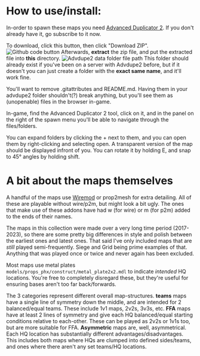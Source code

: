 # How to use/install:
In-order to spawn these maps you need [Advanced Duplicator 2](https://steamcommunity.com/sharedfiles/filedetails/?id=773402917&searchtext=advanced+duplicator).
If you don't already have it, go subscribe to it now. 

To download, click this button, then click "Download ZIP".
![Github code button](https://cdn.discordapp.com/attachments/380492608910131212/1270056798120050768/image.png?ex=66b25011&is=66b0fe91&hm=16ec011b796bf97e6d343621f1b3b10c9ac22b302eb25102a1f8ee92a37582fe&)
Afterwards, **extract** the zip file, and put the extracted file into **this** directory.
![Advdupe2 data folder file path](https://cdn.discordapp.com/attachments/380492608910131212/1270053995683250267/image.png?ex=66b24d75&is=66b0fbf5&hm=1a07843a34bc71e73bb5c3afc3b91710bb58e668dcbea87662407ff5275b308b&)
This folder should already exist if you've been on a server with Advdupe2 before, but if it doesn't you can just create a folder with the **exact same name**, and it'll work fine.

You'll want to remove .gitattributes and README.md. Having them in your advdupe2 folder shouldn't(?) break anything, but you'll see them as (unopenable) files in the browser in-game.

In-game, find the Advanced Duplicator 2 tool, click on it, and in the panel on the right of the spawn menu you'll be able to navigate through the files/folders. 

You can expand folders by clicking the + next to them, and you can open them by right-clicking and selecting open.
A transparent version of the map should be displayed infront of you. You can rotate it by holding E, and snap to 45° angles by holding shift. 

# A bit about the maps themselves

A handful of the maps use [Wiremod](https://steamcommunity.com/sharedfiles/filedetails/?id=773402917&searchtext=advanced+duplicator) or prop2mesh for extra detailing. All of these are playable without wire/p2m, but might look a bit ugly. The ones that make use of these addons have had w (for wire) or m (for p2m) added to the ends of their names.

The maps in this collection were made over a very long time period (2017-2023), so there are some pretty big differences in style and polish between the earliest ones and latest ones. That said I've only included maps that are *still* played semi-frequently. Siege and Grid being prime examples of that. Anything that was played once or twice and never again has been excluded.

Most maps use metal plates ```models/props_phx/construct/metal_plate2x2.mdl``` to indicate *intended* HQ locations. You're free to completely disregard these, but they're useful for ensuring bases aren't too far back/forwards.

The 3 categories represent different overall map-structures. 
**teams** maps have a single line of symmetry down the middle, and are intended for 2 balanced/equal teams. These include 1v1 maps, 2v2s, 3v3s, etc.
**FFA** maps have at least 2 lines of symmetry and give each HQ balanced/equal starting conditions relative to each-other. These can be played as 2v2s or 1v1s too, but are more suitable for FFA.
**Asymmetric** maps are, well, asymmetrical. Each HQ location has substantially different advantages/disadvantages. This includes both maps where HQs are clumped into defined sides/teams, and ones where there aren't any set teams/HQ locations.
